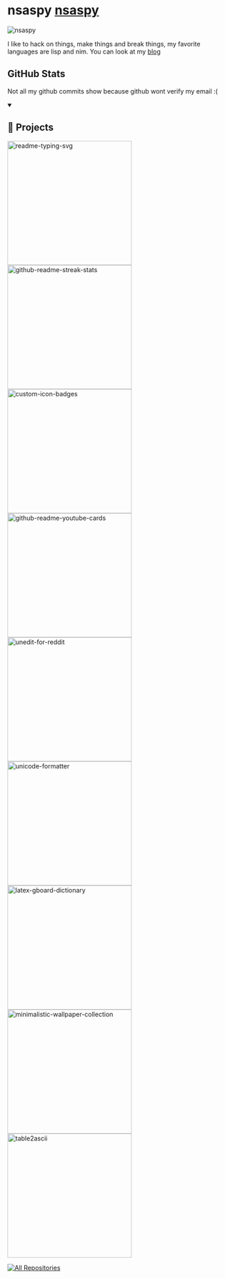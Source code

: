 # nsaspy [nsaspy](https://lost-rob0t.github.io/) 
<!-- <img src="wave.gif" width="24px"> -->
![nsaspy](banner.png)


I like to hack on things, make things and break things, my favorite languages are lisp and nim.
You can look at my [blog](https://lost-rob0t.github.io/)

## GitHub Stats
Not all my github commits show because github wont verify my email :(


<details open> 
  <summary><h2>📘 Projects</h2></summary>

  <p align="left">
    <a href="https://github.com/lost-rob0t/readme-typing-svg"><img width="278" src="https://denvercoder1-github-readme-stats.vercel.app/api/pin/?username=lost-rob0t&repo=readme-typing-svg&theme=react&bg_color=1F222E&title_color=F85D7F&hide_border=true&icon_color=F8D866&show_icons=false" alt="readme-typing-svg"></a>
    <a href="https://github.com/lost-rob0t/github-readme-streak-stats"><img width="278" src="https://denvercoder1-github-readme-stats.vercel.app/api/pin/?username=lost-rob0t&repo=github-readme-streak-stats&theme=react&bg_color=1F222E&title_color=F85D7F&hide_border=true&icon_color=F8D866&show_icons=false" alt="github-readme-streak-stats"></a>
    <a href="https://github.com/lost-rob0t/custom-icon-badges"><img width="278" src="https://denvercoder1-github-readme-stats.vercel.app/api/pin?username=lost-rob0t&repo=custom-icon-badges&theme=react&bg_color=1F222E&title_color=F85D7F&hide_border=true&icon_color=F8D866&show_icons=false" alt="custom-icon-badges"></a>
    <a href="https://github.com/lost-rob0t/github-readme-youtube-cards"><img width="278" src="https://denvercoder1-github-readme-stats.vercel.app/api/pin/?username=lost-rob0t&repo=github-readme-youtube-cards&theme=react&bg_color=1F222E&title_color=F85D7F&hide_border=true&icon_color=F8D866&show_icons=false" alt="github-readme-youtube-cards"></a>
    <a href="https://github.com/lost-rob0t/unedit-for-reddit"><img width="278" src="https://denvercoder1-github-readme-stats.vercel.app/api/pin/?username=lost-rob0t&repo=unedit-for-reddit&theme=react&bg_color=1F222E&title_color=F85D7F&hide_border=true&icon_color=F8D866&show_icons=false" alt="unedit-for-reddit"></a>
    <a href="https://github.com/lost-rob0t/unicode-formatter"><img width="278" src="https://denvercoder1-github-readme-stats.vercel.app/api/pin/?username=lost-rob0t&repo=unicode-formatter&theme=react&bg_color=1F222E&title_color=F85D7F&hide_border=true&icon_color=F8D866&show_icons=false" alt="unicode-formatter"></a>
    <a href="https://github.com/lost-rob0t/latex-gboard-dictionary"><img width="278" src="https://denvercoder1-github-readme-stats.vercel.app/api/pin/?username=lost-rob0t&repo=latex-gboard-dictionary&theme=react&bg_color=1F222E&title_color=F85D7F&hide_border=true&icon_color=F8D866&show_icons=false&show_description=false" alt="latex-gboard-dictionary"></a>
    <a href="https://github.com/lost-rob0t/minimalistic-wallpaper-collection"><img width="278" src="https://denvercoder1-github-readme-stats.vercel.app/api/pin/?username=lost-rob0t&repo=minimalistic-wallpaper&theme=react&bg_color=1F222E&title_color=F85D7F&hide_border=true&icon_color=F8D866&show_icons=false&show_description=false" alt="minimalistic-wallpaper-collection"></a>
    <a href="https://github.com/lost-rob0t/table2ascii"><img width="278" src="https://denvercoder1-github-readme-stats.vercel.app/api/pin/?username=lost-rob0t&repo=table2ascii&theme=react&bg_color=1F222E&title_color=F85D7F&hide_border=true&icon_color=F8D866&show_icons=false&show_description=false" alt="table2ascii"></a>
  </p>

  <a href="https://github.com/lost-rob0t?tab=repositories&sort=stargazers"><img alt="All Repositories" title="All Repositories" src="https://custom-icon-badges.demolab.com/badge/-Click%20Here%20For%20All%20My%20Repos-1F222E?style=for-the-badge&logoColor=white&logo=repo"/></a>
</details>
